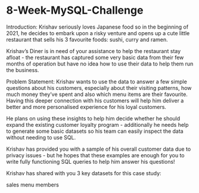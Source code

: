 # 8-Week-MySQL-Challenge

Introduction: Krishav seriously loves Japanese food so in the beginning of 2021, he decides to embark upon a risky venture and opens up a cute little restaurant that sells his 3 favourite foods: sushi, curry and ramen.

Krishav’s Diner is in need of your assistance to help the restaurant stay afloat - the restaurant has captured some very basic data from their few months of operation but have no idea how to use their data to help them run the business.

Problem Statement: Krishav wants to use the data to answer a few simple questions about his customers, especially about their visiting patterns, how much money they’ve spent and also which menu items are their favourite. Having this deeper connection with his customers will help him deliver a better and more personalised experience for his loyal customers.

He plans on using these insights to help him decide whether he should expand the existing customer loyalty program - additionally he needs help to generate some basic datasets so his team can easily inspect the data without needing to use SQL.

Krishav has provided you with a sample of his overall customer data due to privacy issues - but he hopes that these examples are enough for you to write fully functioning SQL queries to help him answer his questions!

Krishav has shared with you 3 key datasets for this case study:

sales
menu
members
